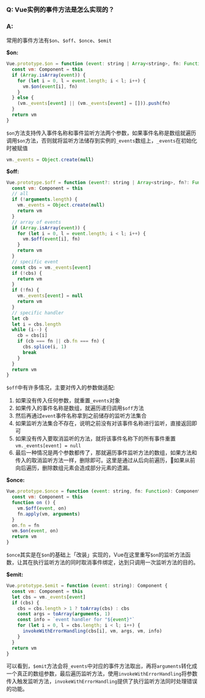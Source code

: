 ### Q: Vue实例的事件方法是怎么实现的？

### A:

常用的事件方法有`$on`、`$off`、`$once`、`$emit`


**$on:**

```js
Vue.prototype.$on = function (event: string | Array<string>, fn: Function): Component {
  const vm: Component = this
  if (Array.isArray(event)) {
    for (let i = 0, l = event.length; i < l; i++) {
      vm.$on(event[i], fn)
    }
  } else {
    (vm._events[event] || (vm._events[event] = [])).push(fn)
  }
  return vm
}
```

`$on`方法支持传入事件名称和事件监听方法两个参数，如果事件名称是数组就遍历调用`$on`方法，否则就将监听方法储存到实例的`_events`数组上，`_events`在初始化时被赋值
```js
vm._events = Object.create(null)
```

**$off:**

```js
Vue.prototype.$off = function (event?: string | Array<string>, fn?: Function): Component {
  const vm: Component = this
  // all
  if (!arguments.length) {
    vm._events = Object.create(null)
    return vm
  }
  // array of events
  if (Array.isArray(event)) {
    for (let i = 0, l = event.length; i < l; i++) {
      vm.$off(event[i], fn)
    }
    return vm
  }
  // specific event
  const cbs = vm._events[event]
  if (!cbs) {
    return vm
  }
  if (!fn) {
    vm._events[event] = null
    return vm
  }
  // specific handler
  let cb
  let i = cbs.length
  while (i--) {
    cb = cbs[i]
    if (cb === fn || cb.fn === fn) {
      cbs.splice(i, 1)
      break
    }
  }
  return vm
}
```

`$off`中有许多情况，主要对传入的参数做适配:
1. 如果没有传入任何参数，就重置`_events`对象
2. 如果传入的事件名称是数组，就遍历递归调用`$off`方法
3. 然后再通过`event`事件名称拿到之前储存的监听方法集合
4. 如果监听方法集合不存在，说明之前没有对该事件名称进行监听，直接返回即可
5. 如果没有传入要取消监听的方法，就将该事件名称下的所有事件重置`vm._events[event] = null`
6. 最后一种情况是两个参数都传了，那就遍历事件监听方法的数组，如果方法和传入的取消监听方法一样，删除即可。这里是通过从后向前遍历，如果从前向后遍历，删除数组元素会造成部分元素的遗漏。


**$once:**

```js
Vue.prototype.$once = function (event: string, fn: Function): Component {
  const vm: Component = this
  function on () {
    vm.$off(event, on)
    fn.apply(vm, arguments)
  }
  on.fn = fn
  vm.$on(event, on)
  return vm
}
```
`$once`其实是在`$on`的基础上「改装」实现的，Vue在这里重写`$on`的监听方法函数，让其在执行监听方法的同时取消事件绑定，达到只调用一次监听方法的目的。



**$emit:**

```js
Vue.prototype.$emit = function (event: string): Component {
  const vm: Component = this
  let cbs = vm._events[event]
  if (cbs) {
    cbs = cbs.length > 1 ? toArray(cbs) : cbs
    const args = toArray(arguments, 1)
    const info = `event handler for "${event}"`
    for (let i = 0, l = cbs.length; i < l; i++) {
      invokeWithErrorHandling(cbs[i], vm, args, vm, info)
    }
  }
  return vm
}
```

可以看到，`$emit`方法会将`_events`中对应的事件方法取出，再将`arguments`转化成一个真正的数组参数，最后遍历监听方法，使用`invokeWithErrorHandling`将参数传入触发监听方法，`invokeWithErrorHandling`提供了执行监听方法同时处理错误的功能。
